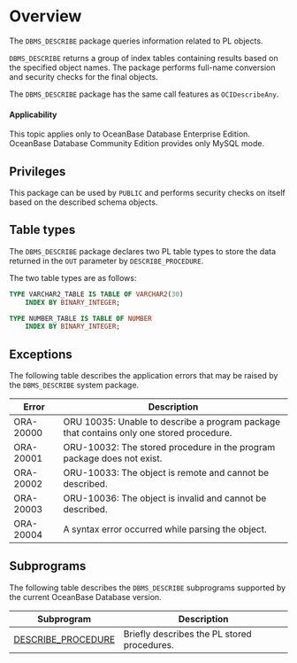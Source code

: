 Overview
=====================================
The `DBMS_DESCRIBE` package queries information related to PL objects.

`DBMS_DESCRIBE` returns a group of index tables containing results based on the specified object names. The package performs full-name conversion and security checks for the final objects.

The `DBMS_DESCRIBE` package has the same call features as `OCIDescribeAny`.

<main id="notice" >
    <h4>Applicability</h4>
    <p>This topic applies only to OceanBase Database Enterprise Edition. OceanBase Database Community Edition provides only MySQL mode. </p>
  </main>

Privileges
---------------------------------------

This package can be used by `PUBLIC` and performs security checks on itself based on the described schema objects.

Table types
--------------------------------------

The `DBMS_DESCRIBE` package declares two PL table types to store the data returned in the `OUT` parameter by `DESCRIBE_PROCEDURE`.

The two table types are as follows:

```sql
TYPE VARCHAR2_TABLE IS TABLE OF VARCHAR2(30)
    INDEX BY BINARY_INTEGER;

TYPE NUMBER_TABLE IS TABLE OF NUMBER
    INDEX BY BINARY_INTEGER;
```



Exceptions
-------------------------------------

The following table describes the application errors that may be raised by the `DBMS_DESCRIBE` system package.


| Error     | Description                                                                              |
|-----------|------------------------------------------------------------------------------------------|
| ORA-20000 | ORU 10035: Unable to describe a program package that contains only one stored procedure. |
| ORA-20001 | ORU-10032: The stored procedure in the program package does not exist.                   |
| ORA-20002 | ORU-10033: The object is remote and cannot be described.                                 |
| ORA-20003 | ORU-10036: The object is invalid and cannot be described.                                |
| ORA-20004 | A syntax error occurred while parsing the object.                                        |



Subprograms
----------------------------------------

The following table describes the `DBMS_DESCRIBE` subprograms supported by the current OceanBase Database version.


| Subprogram                                           | Description                                 |
|------------------------------------------------------|---------------------------------------------|
| [DESCRIBE_PROCEDURE](2.describe-procedure-oracle.md) | Briefly describes the PL stored procedures. |


